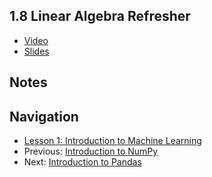 ## 1.8 Linear Algebra Refresher

* [Video](https://drive.google.com/file/d/1-Won-trdaIks0yszx2WuEh_-Ki5TY9y9/view)
* [Slides](https://www.slideshare.net/AlexeyGrigorev/ml-zoomcamp-18-linear-algebra-refresher)


## Notes


## Navigation

* [Lesson 1: Introduction to Machine Learning](../)
* Previous: [Introduction to NumPy](07-numpy.md)
* Next: [Introduction to Pandas](09-pandas.md)